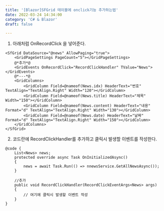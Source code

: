 ```yaml
---
title: '[Blazor]SFGrid 테이블에 onclick기능 추가하는법'
date: 2022-03-24 14:34:00
category: 'C# & Blazor'
draft: false

---
```


1. 아래처럼 OnRecordClick 을 넣어준다.

<SfGrid DataSource="@news" AllowPaging="true">
    <GridPageSettings PageCount="5"></GridPageSettings>
    <GridEvents OnRecordClick="RecordClickHandler" TValue="News"></GridEvents>
    <GridColumns>
        <GridColumn Field=@nameof(News.idx) HeaderText="번호" TextAlign="TextAlign.Right" Width="120"></GridColumn>
        <GridColumn Field=@nameof(News.title) HeaderText="제목" Width="150"></GridColumn>
        <GridColumn Field=@nameof(News.content) HeaderText="내용" Format="d" TextAlign="TextAlign.Right" Width="130"></GridColumn>
        <GridColumn Field=@nameof(News.date) HeaderText="날짜" Format="d" TextAlign="TextAlign.Right" Width="150"></GridColumn>
    </GridColumns>
</SfGrid>

<SfGrid DataSource="@news" AllowPaging="true">
    <GridPageSettings PageCount="5"></GridPageSettings>
    <GridEvents OnRecordClick="RecordClickHandler" TValue="News"></GridEvents>
    <GridColumns>
        <GridColumn Field=@nameof(News.idx) HeaderText="번호" TextAlign="TextAlign.Right" Width="120"></GridColumn>
        <GridColumn Field=@nameof(News.title) HeaderText="제목" Width="150"></GridColumn>
        <GridColumn Field=@nameof(News.content) HeaderText="내용" Format="d" TextAlign="TextAlign.Right" Width="130"></GridColumn>
        <GridColumn Field=@nameof(News.date) HeaderText="날짜" Format="d" TextAlign="TextAlign.Right" Width="150"></GridColumn>
    </GridColumns>
</SfGrid>

<SfGrid DataSource="@news" AllowPaging="true">
    <GridPageSettings PageCount="5"></GridPageSettings>
    <GridEvents OnRecordClick="RecordClickHandler" TValue="News"></GridEvents>
    <GridColumns>
        <GridColumn Field=@nameof(News.idx) HeaderText="번호" TextAlign="TextAlign.Right" Width="120"></GridColumn>
        <GridColumn Field=@nameof(News.title) HeaderText="제목" Width="150"></GridColumn>
        <GridColumn Field=@nameof(News.content) HeaderText="내용" Format="d" TextAlign="TextAlign.Right" Width="130"></GridColumn>
        <GridColumn Field=@nameof(News.date) HeaderText="날짜" Format="d" TextAlign="TextAlign.Right" Width="150"></GridColumn>
    </GridColumns>
</SfGrid>

<SfGrid DataSource="@news" AllowPaging="true">
    <GridPageSettings PageCount="5"></GridPageSettings>
    <GridEvents OnRecordClick="RecordClickHandler" TValue="News"></GridEvents>
    <GridColumns>
        <GridColumn Field=@nameof(News.idx) HeaderText="번호" TextAlign="TextAlign.Right" Width="120"></GridColumn>
        <GridColumn Field=@nameof(News.title) HeaderText="제목" Width="150"></GridColumn>
        <GridColumn Field=@nameof(News.content) HeaderText="내용" Format="d" TextAlign="TextAlign.Right" Width="130"></GridColumn>
        <GridColumn Field=@nameof(News.date) HeaderText="날짜" Format="d" TextAlign="TextAlign.Right" Width="150"></GridColumn>
    </GridColumns>
</SfGrid>

<SfGrid DataSource="@news" AllowPaging="true">
    <GridPageSettings PageCount="5"></GridPageSettings>
    <GridEvents OnRecordClick="RecordClickHandler" TValue="News"></GridEvents>
    <GridColumns>
        <GridColumn Field=@nameof(News.idx) HeaderText="번호" TextAlign="TextAlign.Right" Width="120"></GridColumn>
        <GridColumn Field=@nameof(News.title) HeaderText="제목" Width="150"></GridColumn>
        <GridColumn Field=@nameof(News.content) HeaderText="내용" Format="d" TextAlign="TextAlign.Right" Width="130"></GridColumn>
        <GridColumn Field=@nameof(News.date) HeaderText="날짜" Format="d" TextAlign="TextAlign.Right" Width="150"></GridColumn>
    </GridColumns>
</SfGrid>

<SfGrid DataSource="@news" AllowPaging="true">
    <GridPageSettings PageCount="5"></GridPageSettings>
    <GridEvents OnRecordClick="RecordClickHandler" TValue="News"></GridEvents>
    <GridColumns>
        <GridColumn Field=@nameof(News.idx) HeaderText="번호" TextAlign="TextAlign.Right" Width="120"></GridColumn>
        <GridColumn Field=@nameof(News.title) HeaderText="제목" Width="150"></GridColumn>
        <GridColumn Field=@nameof(News.content) HeaderText="내용" Format="d" TextAlign="TextAlign.Right" Width="130"></GridColumn>
        <GridColumn Field=@nameof(News.date) HeaderText="날짜" Format="d" TextAlign="TextAlign.Right" Width="150"></GridColumn>
    </GridColumns>
</SfGrid>

<SfGrid DataSource="@news" AllowPaging="true">
    <GridPageSettings PageCount="5"></GridPageSettings>
    <GridEvents OnRecordClick="RecordClickHandler" TValue="News"></GridEvents>
    <GridColumns>
        <GridColumn Field=@nameof(News.idx) HeaderText="번호" TextAlign="TextAlign.Right" Width="120"></GridColumn>
        <GridColumn Field=@nameof(News.title) HeaderText="제목" Width="150"></GridColumn>
        <GridColumn Field=@nameof(News.content) HeaderText="내용" Format="d" TextAlign="TextAlign.Right" Width="130"></GridColumn>
        <GridColumn Field=@nameof(News.date) HeaderText="날짜" Format="d" TextAlign="TextAlign.Right" Width="150"></GridColumn>
    </GridColumns>
</SfGrid>

```razor
<SfGrid DataSource="@news" AllowPaging="true">
    <GridPageSettings PageCount="5"></GridPageSettings>
    @*추가*@
    <GridEvents OnRecordClick="RecordClickHandler" TValue="News"></GridEvents>
    @*---*@
    <GridColumns>
        <GridColumn Field=@nameof(News.idx) HeaderText="번호" TextAlign="TextAlign.Right" Width="120"></GridColumn>
        <GridColumn Field=@nameof(News.title) HeaderText="제목" Width="150"></GridColumn>
        <GridColumn Field=@nameof(News.content) HeaderText="내용" Format="d" TextAlign="TextAlign.Right" Width="130"></GridColumn>
        <GridColumn Field=@nameof(News.date) HeaderText="날짜" Format="d" TextAlign="TextAlign.Right" Width="150"></GridColumn>
    </GridColumns>
</SfGrid>
```

2. 코드란에 RecordClickHandler를 추가하고 클릭시 발생할 이벤트를 작성한다.

```razor
@code {
    List<News> news;
    protected override async Task OnInitializedAsync()
    {
        news = await Task.Run(() => nnewsService.GetAllNewsAsync());
    }

    //추가
    public void RecordClickHandler(RecordClickEventArgs<News> args)
    {
        // 여기에 클릭시 발생할 이벤트 작성
    }
}
```
